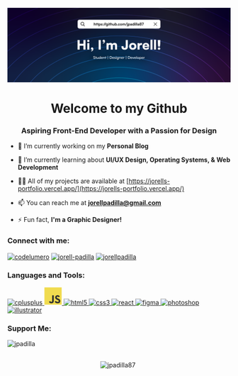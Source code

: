 
![Banner](images/MyGithubBanner.png)

<h1 align="center">Welcome to my Github</h1>  
<h3 align="center">Aspiring Front-End Developer with a Passion for Design</h3>  
  
- 🔭 I’m currently working on my **Personal Blog**  
  
- 🌱 I’m currently learning about **UI/UX Design, Operating Systems, & Web Development**  
  
- 👨‍💻 All of my projects are available at [https://jorells-portfolio.vercel.app/](https://jorells-portfolio.vercel.app/)  
  
- 📫 You can reach me at **jorellpadilla@gmail.com**  
  
- ⚡ Fun fact, **I'm a Graphic Designer!**  
  
<h3 align="left">Connect with me:</h3>  
<p align="left">  
<a href="https://twitter.com/codelumero" target="blank"><img align="center" src="https://raw.githubusercontent.com/rahuldkjain/github-profile-readme-generator/master/src/images/icons/Social/twitter.svg" alt="codelumero" height="30" width="40" /></a>  
<a href="https://linkedin.com/in/jorell-padilla" target="blank"><img align="center" src="https://raw.githubusercontent.com/rahuldkjain/github-profile-readme-generator/master/src/images/icons/Social/linked-in-alt.svg" alt="jorell-padilla" height="30" width="40" /></a>  
<a href="https://dribbble.com/jorellpadilla" target="blank"><img align="center" src="https://raw.githubusercontent.com/rahuldkjain/github-profile-readme-generator/master/src/images/icons/Social/dribbble.svg" alt="jorellpadilla" height="30" width="40" /></a>  
</p>  
  
<h3 align="left">Languages and Tools:</h3>  
<p align="left"> <a href="https://www.w3schools.com/cpp/" target="_blank" rel="noreferrer"> <img src="https://upload.wikimedia.org/wikipedia/commons/1/18/ISO_C%2B%2B_Logo.svg" alt="cplusplus" width="40" height="40"/> </a> 
<a href="https://developer.mozilla.org/en-US/docs/Web/JavaScript" target="_blank" rel="noreferrer"> <img src="https://raw.githubusercontent.com/devicons/devicon/master/icons/javascript/javascript-original.svg" alt="javascript" width="40" height="40"/> </a> 
<a href="https://www.w3.org/html/" target="_blank" rel="noreferrer"> <img src="https://upload.wikimedia.org/wikipedia/commons/3/38/HTML5_Badge.svg" alt="html5" width="40" height="40"/> </a> 
<a href="https://www.w3schools.com/css/" target="_blank" rel="noreferrer"> <img src="https://upload.wikimedia.org/wikipedia/commons/thumb/6/62/CSS3_logo.svg/800px-CSS3_logo.svg.png" alt="css3" width="40" height="40"/> </a> 
<a href="https://reactjs.org/" target="_blank" rel="noreferrer"> <img src="https://upload.wikimedia.org/wikipedia/commons/a/a7/React-icon.svg" alt="react" width="40" height="40"/> </a> 
<a href="https://www.figma.com/" target="_blank" rel="noreferrer"> <img src="https://www.vectorlogo.zone/logos/figma/figma-icon.svg" alt="figma" width="40" height="40"/> </a> 
<a href="https://www.photoshop.com/en" target="_blank" rel="noreferrer"> <img src="https://upload.wikimedia.org/wikipedia/commons/thumb/a/af/Adobe_Photoshop_CC_icon.svg/512px-Adobe_Photoshop_CC_icon.svg.png?20200616073617" alt="photoshop" width="40" height="40"/> </a> 
<a href="https://www.adobe.com/in/products/illustrator.html" target="_blank" rel="noreferrer"> <img src="https://upload.wikimedia.org/wikipedia/commons/thumb/f/fb/Adobe_Illustrator_CC_icon.svg/512px-Adobe_Illustrator_CC_icon.svg.png?20220814183839" alt="illustrator" width="40" height="40"/> </a> 
</p>  
  

<h3 align="left">Support Me:</h3>  
<p><a href="https://www.buymeacoffee.com/jpadilla"> <img align="left" src="https://cdn.buymeacoffee.com/buttons/v2/default-yellow.png" height="50" width="210" alt="jpadilla" /></a></p>

<br> </br>  

<p><img align="left" src="https://github-readme-stats.vercel.app/api/top-langs?username=jpadilla87&show_icons=true&locale=en&layout=compact" alt="jpadilla87" /></p>  
  
